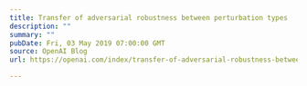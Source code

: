 ```yaml
---
title: Transfer of adversarial robustness between perturbation types
description: ""
summary: ""
pubDate: Fri, 03 May 2019 07:00:00 GMT
source: OpenAI Blog
url: https://openai.com/index/transfer-of-adversarial-robustness-between-perturbation-types

---
```


